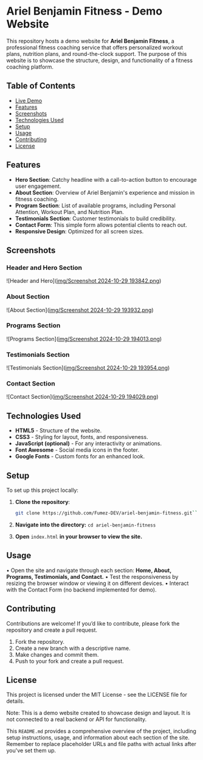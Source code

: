 # Ariel Benjamin Fitness - Demo Website

This repository hosts a demo website for **Ariel Benjamin Fitness**, a professional fitness coaching service that offers personalized workout plans, nutrition plans, and round-the-clock support. The purpose of this website is to showcase the structure, design, and functionality of a fitness coaching platform.

## Table of Contents

- [Live Demo](#live-demo)
- [Features](#features)
- [Screenshots](#screenshots)
- [Technologies Used](#technologies-used)
- [Setup](#setup)
- [Usage](#usage)
- [Contributing](#contributing)
- [License](#license)


## Features

- **Hero Section**: Catchy headline with a call-to-action button to encourage user engagement.
- **About Section**: Overview of Ariel Benjamin's experience and mission in fitness coaching.
- **Program Section**: List of available programs, including Personal Attention, Workout Plan, and Nutrition Plan.
- **Testimonials Section**: Customer testimonials to build credibility.
- **Contact Form**: This simple form allows potential clients to reach out.
- **Responsive Design**: Optimized for all screen sizes.

## Screenshots

### Header and Hero Section
![Header and Hero]([img/Screenshot 2024-10-29 193842.png](https://cdn.discordapp.com/attachments/816789162072997889/1300878050329624586/Screenshot_2024-10-29_193842.png?ex=67227098&is=67211f18&hm=db3b030c2fbf0fd59d361c6d17d61dc2f0457e7210247bff0da9373f16896136&))

### About Section
![About Section]([img/Screenshot 2024-10-29 193932.png](https://cdn.discordapp.com/attachments/816789162072997889/1300878050648653916/Screenshot_2024-10-29_193932.png?ex=67227098&is=67211f18&hm=2acdbb77fd855264e56cc9fdb583270b9c0155047cac866c9da976b55aa48837&))

### Programs Section
![Programs Section]([img/Screenshot 2024-10-29 194013.png](https://cdn.discordapp.com/attachments/816789162072997889/1300878051432857752/Screenshot_2024-10-29_194013.png?ex=67227098&is=67211f18&hm=c33ba807197bc191693e1256368733f866de770063b534737084f91720feea0e&))

### Testimonials Section
![Testimonials Section]([img/Screenshot 2024-10-29 193954.png](https://cdn.discordapp.com/attachments/816789162072997889/1300878051017490462/Screenshot_2024-10-29_193954.png?ex=67227098&is=67211f18&hm=5030b9b57b10f5e0317bdf31642870da87204f68089e1622101b203c13339b9f&))

### Contact Section
![Contact Section]([img/Screenshot 2024-10-29 194029.png](https://cdn.discordapp.com/attachments/816789162072997889/1300878051831451811/Screenshot_2024-10-29_194029.png?ex=67227098&is=67211f18&hm=5e76fe39e8cfcf0516ee94f661441a743685addc25d302aaad1503a60499aebe&))

## Technologies Used

- **HTML5** - Structure of the website.
- **CSS3** - Styling for layout, fonts, and responsiveness.
- **JavaScript (optional)** - For any interactivity or animations.
- **Font Awesome** - Social media icons in the footer.
- **Google Fonts** - Custom fonts for an enhanced look.

## Setup

To set up this project locally:

1. **Clone the repository**:
   ```bash
   git clone https://github.com/Fumez-DEV/ariel-benjamin-fitness.git```

2. **Navigate into the directory:**
```cd ariel-benjamin-fitness```

3. **Open** ``index.html`` **in your browser to view the site.**

## Usage

• Open the site and navigate through each section: **Home, About, Programs, Testimonials, and Contact.**
• Test the responsiveness by resizing the browser window or viewing it on different devices.
• Interact with the Contact Form (no backend implemented for demo).

## Contributing
Contributions are welcome! If you’d like to contribute, please fork the repository and create a pull request.

1. Fork the repository.
2. Create a new branch with a descriptive name.
3. Make changes and commit them.
4. Push to your fork and create a pull request.

## License
This project is licensed under the MIT License - see the LICENSE file for details.

Note: This is a demo website created to showcase design and layout. It is not connected to a real backend or API for functionality.

This `README.md` provides a comprehensive overview of the project, including setup instructions, usage, and information about each section of the site. Remember to replace placeholder URLs and file paths with actual links after you've set them up.
